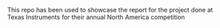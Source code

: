 This repo has been used to showcase the report for the project done at Texas Instruments for their annual North America competition
